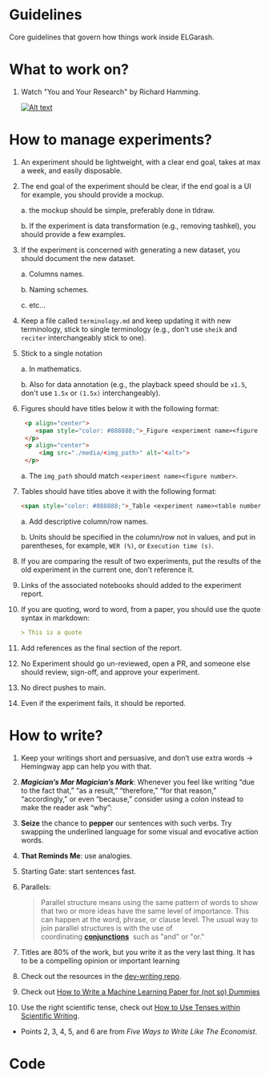 # Guidelines

Core guidelines that govern how things work inside ELGarash.

# What to work on?

1. Watch "You and Your Research" by Richard Hamming.

   [![Alt text](https://img.youtube.com/vi/a1zDuOPkMSw/0.jpg)](https://www.youtube.com/watch?v=a1zDuOPkMSw)

# How to manage experiments?

1. An experiment should be lightweight, with a clear end goal, takes at max a week, and easily disposable.

2. The end goal of the experiment should be clear, if the end goal is a UI for example, you should provide a mockup.

   a. the mockup should be simple, preferably done in tldraw.

   b. If the experiment is data transformation (e.g., removing tashkel), you should provide a few examples.

3. If the experiment is concerned with generating a new dataset, you should document the new dataset.

   a. Columns names.

   b. Naming schemes.

   c. etc...

4. Keep a file called `terminology.md` and keep updating it with new terminology, stick to single terminology (e.g., don't use `sheik` and `reciter` interchangeably stick to one).
5. Stick to a single notation

   a. In mathematics.

   b. Also for data annotation (e.g., the playback speed should be `x1.5`, don't use `1.5x` or `(1.5x)` interchangeably).

6. Figures should have titles below it with the following format:

   ```md
    <p align="center">
       <span style="color: #888888;">_Figure <experiment name><figure number>_: <description>.</span>
    </p>
    <p align="center">
        <img src="./media/<img_path>" alt="<alt>">
    </p>
   ```

   a. The `img_path` should match `<experiment name><figure number>`.

7. Tables should have titles above it with the following format:

   ```md
   <span style="color: #888888;">_Table <experiment name><table number>_: <description>.</span>
   ```

   a. Add descriptive column/row names.

   b. Units should be specified in the column/row not in values, and put in parentheses, for example, `WER (%)`, or `Execution time (s)`.

8. If you are comparing the result of two experiments, put the results of the old experiment in the current one, don't reference it.

9. Links of the associated notebooks should added to the experiment report.

10. If you are quoting, word to word, from a paper, you should use the quote syntax in markdown:

    ```md
    > This is a quote
    ```

11. Add references as the final section of the report.

12. No Experiment should go un-reviewed, open a PR, and someone else should review, sign-off, and approve your experiment.

13. No direct pushes to main.

14. Even if the experiment fails, it should be reported.

# How to write?

1. Keep your writings short and persuasive, and don’t use extra words → Hemingway app can help you with that.

2. **_Magician’s Mar Magician’s Mark_**: Whenever you feel like writing “due to the fact that,” “as a result,” “therefore,” “for that reason,” “accordingly,” or even “because,” consider using a colon instead to make the reader ask “why”:

3. **Seize** the chance to **pepper** our sentences with such verbs. Try swapping the underlined language for some visual and evocative action words.

4. **That Reminds Me**: use analogies.

5. Starting Gate: start sentences fast.

6. Parallels:

   > Parallel structure means using the same pattern of words to show that two or more ideas have the same level of importance. This can happen at the word, phrase, or clause level. The usual way to join parallel structures is with the use of coordinating **[conjunctions](https://owl.purdue.edu/owl/general_writing/punctuation/independent_and_dependent_clauses/index.html)**  such as "and" or "or."

7. Titles are 80% of the work, but you write it as the very last thing. It has to be a compelling opinion or important learning

8. Check out the resources in the [dev-writing repo](https://github.com/Nutlope/devwriting).

9. Check out [How to Write a Machine Learning Paper for (not so) Dummies](https://abdulrhmnghanem.notion.site/How-to-Write-a-Machine-Learning-Paper-for-not-so-Dummies-89e17d6fe034400abe7bee1abfaa1311?pvs=74)

10. Use the right scientific tense, check out [How to Use Tenses within Scientific Writing](https://www.unr.edu/writing-speaking-center/writing-speaking-resources/how-to-use-tenses-within-scientific-writing).

- Points 2, 3, 4, 5, and 6 are from _Five Ways to Write Like The Economist_.

# Code
